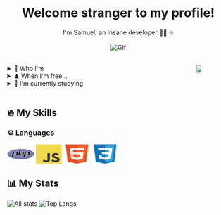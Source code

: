 
<!-- Profile's Header -->

<h1 align="center">Welcome stranger to my profile!</h1>
<p align="center">I'm Samuel, an insane developer 👨‍💻 🔥 </p>

<!-- Gif -->
<p align="center">
  <img width="30%" height="30%" align="center" src="https://media.tenor.com/5ry-200hErMAAAAM/hacker-hacker-man.gif" alt="Gif"/>
</p>

<br/>

<img width="15%" height="15%" align="right" src="https://media.tenor.com/cu32Coz8TRgAAAAj/chill-guy-pixel-art.gif" />

<!-- img height:"20px" align="right" src="https://media.tenor.com/cu32Coz8TRgAAAAj/chill-guy-pixel-art.gif" /-->

<details>
  <summary>🤵 Who I'm</summary>
  <p>┃ I'm 17 years old, currently living in Brasil and my name is Samuel (of course). At the moment I'm studying in Etec de Santa Isabel.</p>
</details>
<details>
  <summary>♟ When I'm free... </summary>
  <p>┃ I like to reading books and learning about topics that interest to me, like math. I like also developing some crazy programs and enjoy a good landscape while I'm riding bicycle or walking</p>
</details>
<details>
  <summary>🌱 I'm currently studying</summary>
  <p>┃ JavaScript, PHP and SQL with MySQL</p>
</details>

<br/>

## :fire: My Skills
<h3>⚙️ Languages</h3>
<section style="flex-basis: 48%">
  
  <img align="center" alt="php" height="45" width="60" src="https://raw.githubusercontent.com/devicons/devicon/refs/heads/master/icons/php/php-original.svg"/>
  
  <img align="center" alt="javascript" height="45" width="60" src="https://raw.githubusercontent.com/devicons/devicon/refs/heads/master/icons/javascript/javascript-original.svg"/>
  
  <img align="center" alt="html5" height="45" width="60" src="https://raw.githubusercontent.com/devicons/devicon/refs/heads/master/icons/html5/html5-original.svg"/>

  <img align="center" alt="css3" height="45" width="60" src="https://raw.githubusercontent.com/devicons/devicon/refs/heads/master/icons/css3/css3-original.svg"/>
  
</section>

<!--h3>🔧 Tools</h3>
<section style="flex-basis: 48%">
  
  sublime?
  
</section-->

## :bar_chart: My Stats
![All stats](https://github-readme-stats.vercel.app/api?username=Samuelsn28&show_icons=true&theme=github_dark)
![Top Langs](https://github-readme-stats.vercel.app/api/top-langs/?username=Samuelsn28&layout=compact&theme=github_dark&language_count=6)



